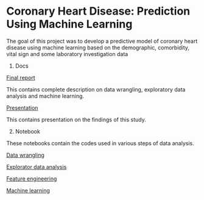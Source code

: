 # Coronary Heart Disease: Prediction Using Machine Learning
The goal of this project was to develop a predictive model of coronary heart disease using machine learning based on the demographic, comorbidity, vital sign and some laboratory investigation data
1. Docs

[Final report](https://github.com/spiya/Coronary_heart_disease_prediction/blob/main/Report_Final.pdf)

This contains complete description on data wrangling, exploratory data analysis and machine learning.

[Presentation](https://github.com/spiya/Coronary_heart_disease_prediction/blob/main/Presentation_final.pdf)

This contains presentation on the findings of this study.

2. Notebook

These notebooks contain the codes used in various steps of data analysis.

[Data wrangling](https://github.com/spiya/Coronary_heart_disease_prediction/blob/main/notebook/01_Data_wrangling.ipynb)

[Explorator data analysis](https://github.com/spiya/Coronary_heart_disease_prediction/blob/main/notebook/02_EDA.ipynb)

[Feature engineering](https://github.com/spiya/Coronary_heart_disease_prediction/blob/main/notebook/03_Feature_engineering.ipynb)

[Machine learning](https://github.com/spiya/Coronary_heart_disease_prediction/blob/main/notebook/04_Modelling.ipynb)

